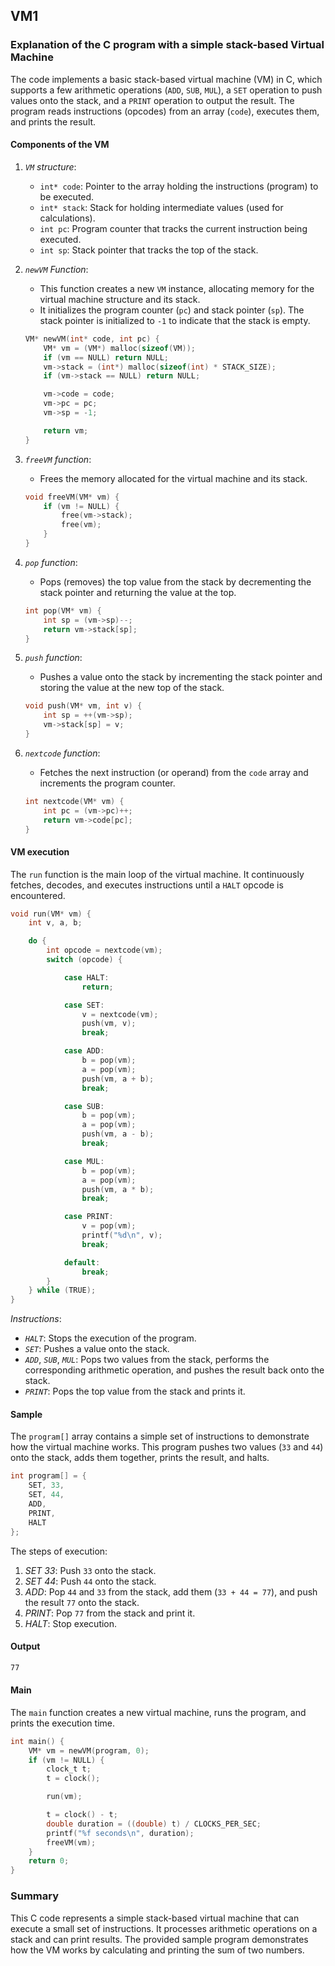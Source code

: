## VM1

### Explanation of the C program with a simple stack-based Virtual Machine

The code implements a basic stack-based virtual machine (VM) in C, which supports a
few arithmetic operations (`ADD`, `SUB`, `MUL`), a `SET` operation to push values onto
the stack, and a `PRINT` operation to output the result. The program reads instructions
(opcodes) from an array (`code`), executes them, and prints the result.

#### Components of the VM

1. *`VM` structure*:
   - `int* code`: Pointer to the array holding the instructions (program) to be executed.
   - `int* stack`: Stack for holding intermediate values (used for calculations).
   - `int pc`: Program counter that tracks the current instruction being executed.
   - `int sp`: Stack pointer that tracks the top of the stack.

2. *`newVM` Function*:
   - This function creates a new `VM` instance, allocating memory for the virtual machine structure and its stack.
   - It initializes the program counter (`pc`) and stack pointer (`sp`). The stack pointer is initialized to `-1` to indicate that the stack is empty.

   ```c
   VM* newVM(int* code, int pc) {
       VM* vm = (VM*) malloc(sizeof(VM));
       if (vm == NULL) return NULL;
       vm->stack = (int*) malloc(sizeof(int) * STACK_SIZE);
       if (vm->stack == NULL) return NULL;

       vm->code = code;
       vm->pc = pc;
       vm->sp = -1;

       return vm;
   }
   ```

3. *`freeVM` function*:
   - Frees the memory allocated for the virtual machine and its stack.
   
   ```c
   void freeVM(VM* vm) {
       if (vm != NULL) {
           free(vm->stack);
           free(vm);
       }
   }
   ```

4. *`pop` function*:
   - Pops (removes) the top value from the stack by decrementing the stack pointer and returning the value at the top.

   ```c
   int pop(VM* vm) {
       int sp = (vm->sp)--;
       return vm->stack[sp];
   }
   ```

5. *`push` function*:
   - Pushes a value onto the stack by incrementing the stack pointer and storing the value at the new top of the stack.
   
   ```c
   void push(VM* vm, int v) {
       int sp = ++(vm->sp);
       vm->stack[sp] = v;
   }
   ```

6. *`nextcode` function*:
   - Fetches the next instruction (or operand) from the `code` array and increments the program counter.

   ```c
   int nextcode(VM* vm) {
       int pc = (vm->pc)++;
       return vm->code[pc];
   }
   ```


#### VM execution

The `run` function is the main loop of the virtual machine. It continuously fetches, decodes, and executes instructions until a `HALT` opcode is encountered. 

```c
void run(VM* vm) {
    int v, a, b;

    do {
        int opcode = nextcode(vm);
        switch (opcode) {

            case HALT:
                return;

            case SET:
                v = nextcode(vm);
                push(vm, v);
                break;

            case ADD:
                b = pop(vm);
                a = pop(vm);
                push(vm, a + b);
                break;

            case SUB:
                b = pop(vm);
                a = pop(vm);
                push(vm, a - b);
                break;

            case MUL:
                b = pop(vm);
                a = pop(vm);
                push(vm, a * b);
                break;

            case PRINT:
                v = pop(vm);
                printf("%d\n", v);
                break;

            default:
                break;
        }
    } while (TRUE);
}
```

*Instructions*:
- *`HALT`*: Stops the execution of the program.
- *`SET`*: Pushes a value onto the stack.
- *`ADD`*, *`SUB`*, *`MUL`*: Pops two values from the stack, performs the corresponding arithmetic operation, and pushes the result back onto the stack.
- *`PRINT`*: Pops the top value from the stack and prints it.


#### Sample

The `program[]` array contains a simple set of instructions to demonstrate how the virtual machine works. This program pushes two values (`33` and `44`) onto the stack, adds them together, prints the result, and halts.

```c
int program[] = {
    SET, 33,
    SET, 44,
    ADD,
    PRINT,
    HALT
};
```

The steps of execution:
1. *SET 33*: Push `33` onto the stack.
2. *SET 44*: Push `44` onto the stack.
3. *ADD*: Pop `44` and `33` from the stack, add them (`33 + 44 = 77`), and push the result `77` onto the stack.
4. *PRINT*: Pop `77` from the stack and print it.
5. *HALT*: Stop execution.

#### Output

```bash
77
```



#### Main

The `main` function creates a new virtual machine, runs the program, and prints the execution time.

```c
int main() {
    VM* vm = newVM(program, 0);
    if (vm != NULL) {
        clock_t t;
        t = clock();

        run(vm);

        t = clock() - t;
        double duration = ((double) t) / CLOCKS_PER_SEC;
        printf("%f seconds\n", duration);
        freeVM(vm);
    }
    return 0;
}
```


### Summary

This C code represents a simple stack-based virtual machine that can execute a small set of instructions.
It processes arithmetic operations on a stack and can print results. The provided sample program demonstrates
how the VM works by calculating and printing the sum of two numbers.

